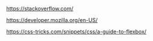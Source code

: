 https://stackoverflow.com/

https://developer.mozilla.org/en-US/

https://css-tricks.com/snippets/css/a-guide-to-flexbox/
